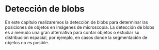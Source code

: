 # Detección de blobs

En este capítulo realizaremos la detección de blobs para determinar las posiciones de objetos en imágenes de microscopía.
La detección de blobs es a menudo una gran alternativa para contar objetos o estudiar su distribución espacial, por ejemplo, en casos donde la segmentación de objetos no es posible.